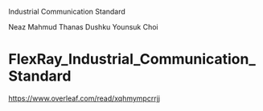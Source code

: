 Industrial Communication Standard

Neaz Mahmud
Thanas Dushku
Younsuk Choi

# FlexRay_Industrial_Communication_Standard
https://www.overleaf.com/read/xqhmympcrrjj
